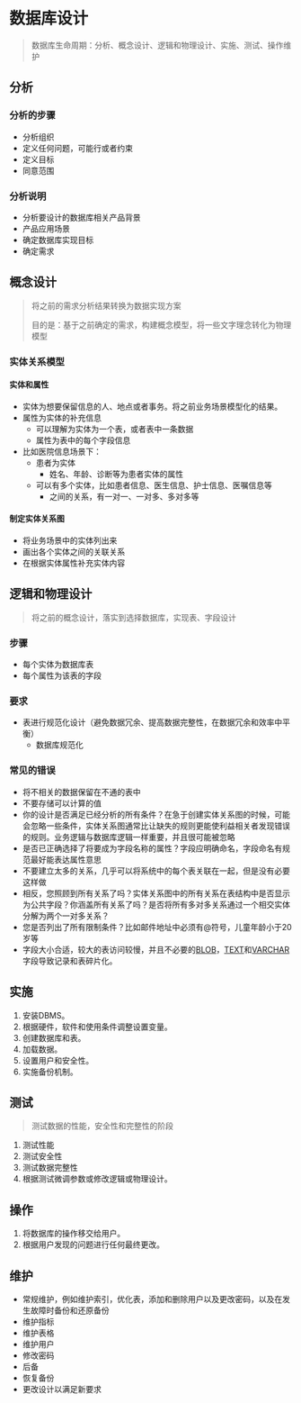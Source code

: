 # 数据库设计

> 数据库生命周期：分析、概念设计、逻辑和物理设计、实施、测试、操作维护

## 分析

### 分析的步骤

- 分析组织
- 定义任何问题，可能行或者约束
- 定义目标
- 同意范围

### 分析说明

- 分析要设计的数据库相关产品背景
- 产品应用场景
- 确定数据库实现目标
- 确定需求

## 概念设计

> 将之前的需求分析结果转换为数据实现方案
>
> 目的是：基于之前确定的需求，构建概念模型，将一些文字理念转化为物理模型

### 实体关系模型

#### 实体和属性

- 实体为想要保留信息的人、地点或者事务。将之前业务场景模型化的结果。
- 属性为实体的补充信息
	- 可以理解为实体为一个表，或者表中一条数据
	- 属性为表中的每个字段信息
- 比如医院信息场景下：
	- 患者为实体
		- 姓名、年龄、诊断等为患者实体的属性
	- 可以有多个实体，比如患者信息、医生信息、护士信息、医嘱信息等
		- 之间的关系，有一对一、一对多、多对多等

#### 制定实体关系图

- 将业务场景中的实体列出来
- 画出各个实体之间的关联关系
- 在根据实体属性补充实体内容

## 逻辑和物理设计

> 将之前的概念设计，落实到选择数据库，实现表、字段设计

### 步骤

- 每个实体为数据库表
- 每个属性为该表的字段

### 要求

- 表进行规范化设计（避免数据冗余、提高数据完整性，在数据冗余和效率中平衡）
	- 数据库规范化

### 常见的错误

- 将不相关的数据保留在不通的表中
- 不要存储可以计算的值
- 你的设计是否满足已经分析的所有条件？在急于创建实体关系图的时候，可能会忽略一些条件，实体关系图通常比让缺失的规则更能使利益相关者发现错误的规则。业务逻辑与数据库逻辑一样重要，并且很可能被忽略
- 是否已正确选择了将要成为字段名称的属性？字段应明确命名，字段命名有规范最好能表达属性意思
- 不要建立太多的关系，几乎可以将系统中的每个表关联在一起，但是没有必要这样做
- 相反，您照顾到所有关系了吗？实体关系图中的所有关系在表结构中是否显示为公共字段？你涵盖所有关系了吗？是否将所有多对多关系通过一个相交实体分解为两个一对多关系？
- 您是否列出了所有限制条件？比如邮件地址中必须有@符号，儿童年龄小于20岁等
- 字段大小合适，较大的表访问较慢，并且不必要的[BLOB](https://mariadb.com/kb/en/blob/)，[TEXT](https://mariadb.com/kb/en/text/)和[VARCHAR](https://mariadb.com/kb/en/varchar/) 字段导致记录和表碎片化。

## 实施

1. 安装DBMS。
2. 根据硬件，软件和使用条件调整设置变量。
3. 创建数据库和表。
4. 加载数据。
5. 设置用户和安全性。
6. 实施备份机制。

## 测试

> 测试数据的性能，安全性和完整性的阶段

1. 测试性能
2. 测试安全性
3. 测试数据完整性
4. 根据测试微调参数或修改逻辑或物理设计。

## 操作

1. 将数据库的操作移交给用户。
2. 根据用户发现的问题进行任何最终更改。

## 维护

- 常规维护，例如维护索引，优化表，添加和删除用户以及更改密码，以及在发生故障时备份和还原备份
- 维护指标
- 维护表格
- 维护用户
- 修改密码
- 后备
- 恢复备份
- 更改设计以满足新要求